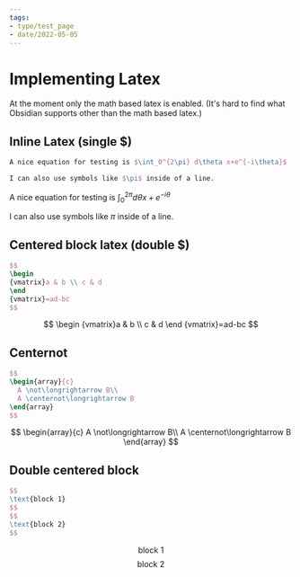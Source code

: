 ```yaml
---
tags:
- type/test_page
- date/2022-05-05
---
```


# Implementing Latex
At the moment only the math based latex is enabled. (It's hard to find what Obsidian supports other than the math based latex.)


## Inline Latex (single $)
``` latex
A nice equation for testing is $\int_0^{2\pi} d\theta x+e^{-i\theta}$

I can also use symbols like $\pi$ inside of a line.
```

A nice equation for testing is $\int_0^{2\pi} d\theta x+e^{-i\theta}$

I can also use symbols like $\pi$ inside of a line.


## Centered block latex (double $)
``` latex
$$
\begin
{vmatrix}a & b \\ c & d
\end
{vmatrix}=ad-bc
$$
```

$$
\begin
{vmatrix}a & b \\ c & d
\end
{vmatrix}=ad-bc
$$
## Centernot
``` latex
$$
\begin{array}{c}
  A \not\longrightarrow B\\
  A \centernot\longrightarrow B
\end{array}
$$
```
$$
\begin{array}{c}
  A \not\longrightarrow B\\
  A \centernot\longrightarrow B
\end{array}
$$

## Double centered block
``` latex
$$
\text{block 1}
$$
$$
\text{block 2}
$$
```

$$
\text{block 1}
$$
$$
\text{block 2}
$$
